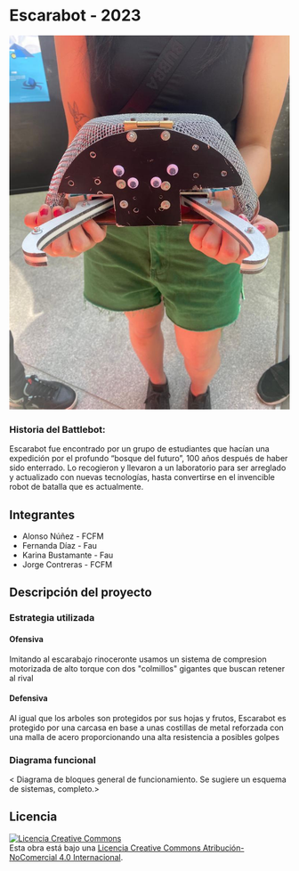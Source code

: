 # Escarabot - 2023

![Escarabot](/multimedia/escarabot-terminado.jpeg)

### Historia del Battlebot:

Escarabot fue encontrado por un grupo de estudiantes que hacían una expedición por el profundo “bosque del futuro”, 100 años después de haber sido enterrado.
Lo recogieron y llevaron a un laboratorio para ser arreglado y actualizado con nuevas tecnologías, hasta convertirse en el invencible robot de batalla que es actualmente.
  


## Integrantes
- Alonso Núñez - FCFM
- Fernanda Díaz - Fau
- Karina Bustamante - Fau
- Jorge Contreras - FCFM


## Descripción del proyecto
  
### Estrategia utilizada
  
#### Ofensiva

Imitando al escarabajo rinoceronte usamos un sistema de compresion motorizada de alto torque con dos "colmillos" gigantes que buscan retener al rival

#### Defensiva

Al igual que los arboles son protegidos por sus hojas y frutos, Escarabot es protegido por una carcasa en base a unas costillas de metal reforzada con una malla de acero proporcionando una alta resistencia a posibles golpes

### Diagrama funcional
< Diagrama de bloques general de funcionamiento. Se sugiere un esquema de sistemas, completo.>

## Licencia
<a rel="license" href="http://creativecommons.org/licenses/by-nc/4.0/"><img alt="Licencia Creative Commons" style="border-width:0" src="https://i.creativecommons.org/l/by-nc/4.0/88x31.png" /></a><br />Esta obra está bajo una <a rel="license" href="http://creativecommons.org/licenses/by-nc/4.0/">Licencia Creative Commons Atribución-NoComercial 4.0 Internacional</a>.
